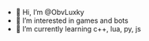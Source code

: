 - 👋 Hi, I’m @ObvLuxky
- 👀 I’m interested in games and bots
- 🌱 I’m currently learning c++, lua, py, js

<!---
ObvLuxky/ObvLuxky is a ✨ special ✨ repository because its `README.md` (this file) appears on your GitHub profile.
You can click the Preview link to take a look at your changes.
--->
